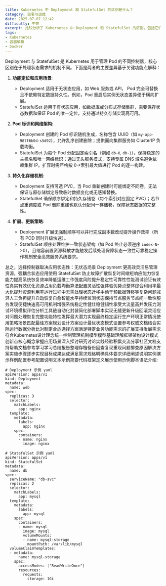 ```yaml
---
title: Kubernetes 中 Deployment 和 StatefulSet 的区别是什么？
category: 部署与运维
date: 2025-07-07 12:42
difficulty: 中等
excerpt: 比较分析了 Kubernetes 中 Deployment 和 StatefulSet 的区别，包括它们的应用场景、网络架构、持久化存储机制以及扩展更新策略。
tags:
- Kubernetes
- 容器编排
- Docker
---
```

Deployment 与 StatefulSet 是 Kubernetes 用于管理 Pod 的不同控制器，核心区别在于处理状态需求的机制不同。下面是两者的主要差异基于关键功能点解释：

1. **功能定位和应用场景**:
   - Deployment 适用于无状态应用，如 Web 服务或 API， Pod 完全可替换且不依赖特定数据持久性。例如，Pod 重启后实例无状态差异便于横向扩展。
   - StatefulSet 适用于有状态应用，如数据库或分布式存储集群，需要保存状态数据和保证 Pod 的唯一定位。支持通过持久存储实现高可用。

2. **Pod 标识和网络架构**:
   - Deployment 创建的 Pod 标识随机生成，名称包含 UUID（如 `my-app-987f6b0d-s5d92`），允许乱序创建删除；提供面向集群服务如 ClusterIP 负载均衡。
   - StatefulSet 为每个 Pod 分配固定索引名（例如 `db-0`, `db-1`），保持稳定的主机名和唯一网络标识；通过无头服务模式，支持专属 DNS 域名避免依赖集群 IP。扩容时需严格按 0->索引最大值进行 Pod 的逐一构建。

3. **持久化存储机制**:
   - Deployment 支持可选 PVC，当 Pod 重新创建时可能绑定不同卷，无法保证与原存储绑定导致临时数据变化或无感知替换。
   - StatefulSet 确保顺序绑定和持久存储卷（每个索引对应固定 PVC）；若节点重调度或 Pod 删除重建也默认分配同一存储卷，保障状态数据的完整性。

4. **扩展、更新策略**:
   - Deployment 扩展无强制顺序可以并行完成副本数改动提升操作效率（所有 POD 同时升级快速）。
   - StatefulSet 顺序处理维护一致状态架构（如 Pod 终止必须逆序 `index-N`->0），且缩容前置资源释放才能触发后续处理保障状态一致性可靠稳定操作机制安全高效服务系统要求。

总之，选择控制器取决应用状态性：无状态场景 Deployment 更高效灵活易管理资源，强耦合状态应用使用 StatefulSet 防止故障扩散恢复时间缩短响应能力恢复能力提高系统恢复效率降低运维工作强度风险提升稳定性可靠性性能测试验证有效性真实有效优化资源占用负载均衡算法配置灵活性强体验优势点整体综合利用率最大化提升资源利用率运行过程中无需处理状态迁移手动干预数据转移等复杂问题减轻人工负担提升自动恢复自愈智能水平持续监测状态保持节点服务节点间一致性服务发现便捷快速高可用机制增强系统稳定性健壮稳健韧性承受大流量高并发压力测试环境模拟评估分析工具链自动化封装简化部署脚本实现无缝更新升级回滚灵活应对问题处理恢复完整功能特性发挥最大潜力实现最终稳定运行生产环境正常情况使用策略场景匹配最佳方案规划设计方案设计最优状态模式设置参考权威文档结合实际运行数据分析比对制定合适选择方案满足特定业务功能需求的扩展支持发展需求符合Kubernetes设计理念统一控制管理机制模型模型基础理解框架架构设计模式创新点核心概念掌握应用场景深入探讨研究讨论实践经验积累交流分享社区文档支持帮助文档参考学习学习总结报告整理存档备份回查复现重现问题排查原因解决方案实施步骤逐步实现目标成果达成满足需求规格明确具体要求详细阐述说明实例演示样例配置参考配置说明文本示例简要代码框架定义展示使用示例脚本语法介绍:

```
# Deployment 示例 yaml
apiVersion: apps/v1
kind: Deployment
metadata:
  name: web
spec:
  replicas: 3
  selector:
    matchLabels:
      app: nginx
  template:
    metadata:
      labels:
        app: nginx
    spec:
      containers:
      - name: nginx
        image: nginx
```

```
# StatefulSet 示例 yaml
apiVersion: apps/v1
kind: StatefulSet
metadata:
  name: db
spec:
  serviceName: "db-svc"
  replicas: 2
  selector:
    matchLabels:
      app: mysql
  template:
    metadata:
      labels:
        app: mysql
    spec:
      containers:
      - name: mysql
        image: mysql
        volumeMounts:
        - name: mysql-storage
          mountPath: /var/lib/mysql
  volumeClaimTemplates:
  - metadata:
      name: mysql-storage
    spec:
      accessModes: ["ReadWriteOnce"]
      resources:
        requests:
          storage: 1Gi
```
